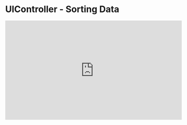 ﻿
# UIController - Sorting Data

<iframe width="560" height="315" src="https://www.youtube.com/embed/lAtzSRwwJnE?list=PL1DEQjXG2xnKwhPzEwuvVkEL7a_D9-pkL" frameborder="0" allowfullscreen></iframe>